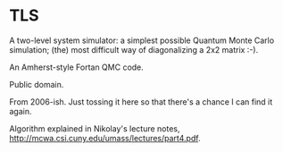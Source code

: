 TLS
===

A two-level system simulator: a simplest possible Quantum Monte Carlo simulation; (the) most difficult way of diagonalizing a 2x2 matrix :-).

An Amherst-style Fortan QMC code.

Public domain.

From 2006-ish. Just tossing it here so that there's a chance I can find it again.

Algorithm explained in Nikolay's lecture notes, http://mcwa.csi.cuny.edu/umass/lectures/part4.pdf.
